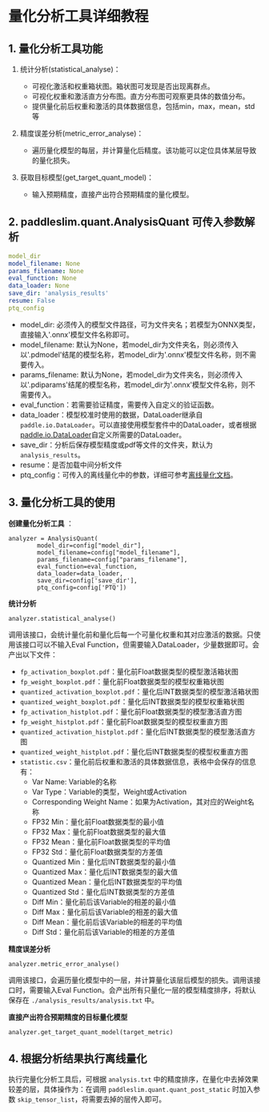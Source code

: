 # 量化分析工具详细教程

## 1. 量化分析工具功能
1. 统计分析(statistical_analyse)：
    - 可视化激活和权重箱状图。箱状图可发现是否出现离群点。
    - 可视化权重和激活直方分布图。直方分布图可观察更具体的数值分布。
    - 提供量化前后权重和激活的具体数据信息，包括min，max，mean，std等

2. 精度误差分析(metric_error_analyse)：
    - 遍历量化模型的每层，并计算量化后精度。该功能可以定位具体某层导致的量化损失。

3. 获取目标模型(get_target_quant_model)：
    - 输入预期精度，直接产出符合预期精度的量化模型。


## 2. paddleslim.quant.AnalysisQuant 可传入参数解析
```yaml
model_dir
model_filename: None
params_filename: None
eval_function: None
data_loader: None
save_dir: 'analysis_results'
resume: False
ptq_config
```
- model_dir: 必须传入的模型文件路径，可为文件夹名；若模型为ONNX类型，直接输入'.onnx'模型文件名称即可。
- model_filename: 默认为None，若model_dir为文件夹名，则必须传入以'.pdmodel'结尾的模型名称，若model_dir为'.onnx'模型文件名称，则不需要传入。
- params_filename: 默认为None，若model_dir为文件夹名，则必须传入以'.pdiparams'结尾的模型名称，若model_dir为'.onnx'模型文件名称，则不需要传入。
- eval_function：若需要验证精度，需要传入自定义的验证函数。
- data_loader：模型校准时使用的数据，DataLoader继承自`paddle.io.DataLoader`。可以直接使用模型套件中的DataLoader，或者根据[paddle.io.DataLoader](https://www.paddlepaddle.org.cn/documentation/docs/zh/api/paddle/io/DataLoader_cn.html#dataloader)自定义所需要的DataLoader。
- save_dir：分析后保存模型精度或pdf等文件的文件夹，默认为`analysis_results`。
- resume：是否加载中间分析文件
- ptq_config：可传入的离线量化中的参数，详细可参考[离线量化文档](https://github.com/PaddlePaddle/PaddleSlim/tree/develop/demo/quant/quant_post)。




## 3. 量化分析工具的使用
**创建量化分析工具** ：
```
analyzer = AnalysisQuant(
		model_dir=config["model_dir"],
		model_filename=config["model_filename"],
		params_filename=config["params_filename"],
		eval_function=eval_function,
		data_loader=data_loader,
		save_dir=config['save_dir'],
		ptq_config=config['PTQ'])
```

**统计分析**
```
analyzer.statistical_analyse()
```

调用该接口，会统计量化前和量化后每一个可量化权重和其对应激活的数据。只使用该接口可以不输入Eval Function，但需要输入DataLoader，少量数据即可。会产出以下文件：
- `fp_activation_boxplot.pdf`：量化前Float数据类型的模型激活箱状图
- `fp_weight_boxplot.pdf`：量化前Float数据类型的模型权重箱状图
- `quantized_activation_boxplot.pdf`：量化后INT数据类型的模型激活箱状图
- `quantized_weight_boxplot.pdf`：量化后INT数据类型的模型权重箱状图
- `fp_activation_histplot.pdf`：量化前Float数据类型的模型激活直方图
- `fp_weight_histplot.pdf`：量化前Float数据类型的模型权重直方图
- `quantized_activation_histplot.pdf`：量化后INT数据类型的模型激活直方图
- `quantized_weight_histplot.pdf`：量化后INT数据类型的模型权重直方图
- `statistic.csv`：量化前后权重和激活的具体数据信息，表格中会保存的信息有：
	- Var Name: Variable的名称
	- Var Type：Variable的类型，Weight或Activation
	- Corresponding Weight Name：如果为Activation，其对应的Weight名称
	- FP32 Min：量化前Float数据类型的最小值
	- FP32 Max：量化前Float数据类型的最大值
	- FP32 Mean：量化前Float数据类型的平均值
	- FP32 Std：量化前Float数据类型的方差值
	- Quantized Min：量化后INT数据类型的最小值
	- Quantized Max：量化后INT数据类型的最大值
	- Quantized Mean：量化后INT数据类型的平均值
	- Quantized Std：量化后INT数据类型的方差值
	- Diff Min：量化前后该Variable的相差的最小值
	- Diff Max：量化前后该Variable的相差的最大值
	- Diff Mean：量化前后该Variable的相差的平均值
	- Diff Std：量化前后该Variable的相差的方差值


**精度误差分析**
```
analyzer.metric_error_analyse()
```
调用该接口，会遍历量化模型中的一层，并计算量化该层后模型的损失。调用该接口时，需要输入Eval Function。会产出所有只量化一层的模型精度排序，将默认保存在 `./analysis_results/analysis.txt` 中。



**直接产出符合预期精度的目标量化模型**
```
analyzer.get_target_quant_model(target_metric)
```

## 4. 根据分析结果执行离线量化
执行完量化分析工具后，可根据 `analysis.txt` 中的精度排序，在量化中去掉效果较差的层，具体操作为：在调用 `paddleslim.quant.quant_post_static` 时加入参数 `skip_tensor_list`，将需要去掉的层传入即可。
